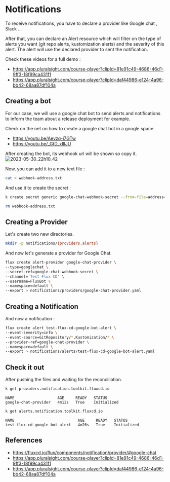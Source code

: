 # Notifications

To receive notifications, you have to declare a provider like Google chat , Slack ...

After that, you can declare an Alert resource which will filter on the type of alerts you want (git repo alerts, kustomization alerts) and the severity of this alert.
The alert will use the declared provider to sent the notification.

Check these videos for a full demo :
- https://app.pluralsight.com/course-player?clipId=81e91c49-4686-46d1-9ff3-18f99ca431f1
- https://app.pluralsight.com/course-player?clipId=daf44986-e124-4a96-bb42-68aa87df104a

## Creating a bot

For our case, we will use a google chat bot to send alerts and notifications to inform the team about a release deployment for example.

Check on the net on how to create a google chat bot in a google space.
- https://youtu.be/Aeyzq-i7GTw
- https://youtu.be/_GtD_xIllJU

After creating the bot, its webhook url will be shown so copy it.
![2023-05-30_22h10_42](https://github.com/mamdouni/fluxv2-tutorial/assets/61866853/e93e7098-f12d-472b-81fa-d4a255ae45a8)

Now, you can add it to a new text file :
```bash
cat > webhook-address.txt
```

And use it to create the secret :
```bash
k create secret generic google-chat-webhook-secret --from-file=address=./webhook-address.txt
```

```bash
rm webhook-address.txt
```

## Creating a Provider

Let's create two new directories.

```bash
mkdir -p notifications/{providers,alerts}
```

And now let's generate a provider for Google Chat.

```bash
flux create alert-provider google-chat-provider \
--type=googlechat \
--secret-ref=google-chat-webhook-secret \
--channel='Test Flux CD' \
--username=FluxBot \
--namespace=default \
--export > notifications/providers/google-chat-provider.yaml
```

## Creating a Notification

And now a notification :

```bash
flux create alert test-flux-cd-google-bot-alert \
--event-severity=info \
--event-source=GitRepository/*,Kustomization/* \
--provider-ref=google-chat-provider \
--namespace=default \
--export > notifications/alerts/test-flux-cd-google-bot-alert.yaml
```

## Check it out

After pushing the files and waiting for the reconciliation.

```bash
k get providers.notification.toolkit.fluxcd.io
```

```text
NAME                   AGE     READY   STATUS
google-chat-provider   4m12s   True    Initialized
```

```bash
k get alerts.notification.toolkit.fluxcd.io
```

```text
NAME                            AGE     READY   STATUS
test-flux-cd-google-bot-alert   4m26s   True    Initialized
```

## References
- https://fluxcd.io/flux/components/notification/provider/#google-chat
- https://app.pluralsight.com/course-player?clipId=81e91c49-4686-46d1-9ff3-18f99ca431f1
- https://app.pluralsight.com/course-player?clipId=daf44986-e124-4a96-bb42-68aa87df104a
